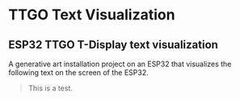 # TTGO Text Visualization
## ESP32 TTGO T-Display text visualization

A generative art installation project on an ESP32 that visualizes the following text on the screen of the ESP32.

> This is a test.



